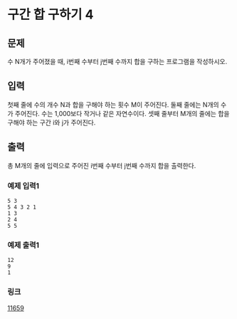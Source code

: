# 구간 합 구하기 4

## 문제

수 N개가 주어졌을 때, i번째 수부터 j번째 수까지 합을 구하는 프로그램을 작성하시오.

## 입력

첫째 줄에 수의 개수 N과 합을 구해야 하는 횟수 M이 주어진다. 둘째 줄에는 N개의 수가 주어진다. 수는 1,000보다 작거나 같은 자연수이다. 셋째 줄부터 M개의 줄에는 합을 구해야 하는 구간 i와 j가 주어진다.

## 출력

총 M개의 줄에 입력으로 주어진 i번째 수부터 j번째 수까지 합을 출력한다.

### 예제 입력1

```
5 3
5 4 3 2 1
1 3
2 4
5 5
```

### 예제 출력1

```
12
9
1
```

### 링크

<a href="https://www.acmicpc.net/problem/11659" target="_blank">11659</a>